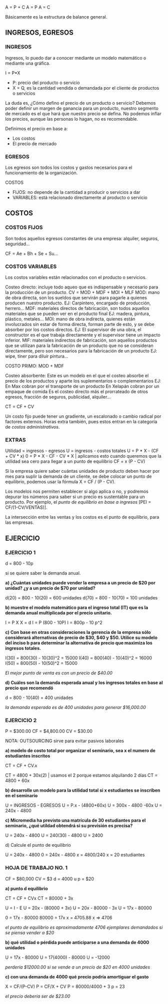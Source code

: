 A = P + C
A = P
A = C

Básicamente es la estructura de balance general.

## INGRESOS, EGRESOS

### INGRESOS

Ingresos, lo puedo dar a conocer mediante un modelo matemático o mediante una gráfica.

I = P\*X

- P: precio del producto o servicio
- X = Q, es la cantidad vendida o demandada por el cliente de productos o servicios

La duda es, ¿Cómo defino el precio de un producto o servicio?
Debemos poder definir un margen de ganancia para un producto, nuestro segmento de mercado es el que hará que nuestro precio se defina. No podemos inflar los precios, aunque las personas lo hagan, no es recomendable.

Definimos el precio en base a:
- Los costos
- El precio de mercado

### EGRESOS

Los egresos son todos los costos y gastos necesarios para el funcionamiento de la organización.

COSTOS
- FIJOS: no depende de la cantidad a producir o servicios a dar
- VARIABLES: está relacionado directamente al producto o servicio

## COSTOS

### COSTOS FIJOS

Son todos aquellos egresos constantes de una empresa: alquiler, seguros, seguridad...

CF = Ae + Bh + Se + Su...

### COSTOS VARIABLES

Los costos variables están relacionados con el producto o servicios.

Costeo directo: incluye todo aqueo que es indispensable y necesario para la producción de un producto. 
	CV = MOD + MDF + MOI + MLF
		MOD: mano de obra directa, son los sueldos que servirán para pagarle a quienes producen nuestro producto.
			EJ: Carpintero, encargado de producción, herrero...
		MDF: materiales directos de fabricación, son todos aquellos materiales que se pueden ver en el producto final
			EJ: madera, pintura, plástico, metales...
		MOI: mano de obra indirecta, quienes están involucrados sin estar de forma directa, forman parte de esto, y se debe absorber por los costos directos.
			EJ: El supervisor de una obra, el constructor es el que trabaja directamente y el supervisor tiene un impacto inferior.
		MIF: materiales indirectos de fabricación, son aquellos productos que se utilizan para la fabricación de un producto que no se consideran directamente, pero son necesarios para la fabricación de un producto
			EJ: wipe, tíner para diluír pintura...

COSTO PRIMO: MOD + MDF

Costeo absorbente:
	Este es un modelo en el que el costeo absorbe el precio de los productos y aparte los suplementarios o complementarios
		EJ: 
			En Max cobran por el transporte de un producto
			En Xelapán cobran por un empaque de comida 
	Es el costeo directo más el prorrateado de otros egresos, fracción de seguros, publicidad, alquiler...

CT = CF + CV

Un costo fijo puede tener un gradiente, un escalonado o cambio radical por factores externos. Horas extra también, pues estos entran en la categoría de _costos administrativos_. 

### EXTRAS

Utilidad = ingresos - egresos
U = ingresos - costos totales
U = P \* X  - (CF + CV \* x)
0 = P \* X - CF - CV \* X | aplicamos esto cuando queremos que la utilidad sea cero para llegar a un punto de equilibrio
CF = x (P - CV)

Si la empresa quiere saber cuántas unidades de producto deben hacer por mes para suplir la demanda de un cliente, se debe colocar un punto de equilibrio, podemos usar la fórmula 
X = CF / (P - CV).

Los modelos nos permiten establecer si algo aplica o no, y podremos depurar los números para saber si un precio es sustentable para un producto. Por ejemplo, el _punto de equilibrio en base a ingresos_ \[PEI = CF/(1-CV/VENTAS)\].

La intersección entre las ventas y los costos es el punto de equilibrio, para las empresas.

## EJERCICIO

### EJERCICIO 1

d = 800 - 10p

si se quiere saber la demanda anual. 

**a) ¿Cuántas unidades puede vender la empresa a un precio de $20 por unidad? ¿y a un precio de $70 por unidad?**

d(20) = 800 - 10(20) = 600 unidades
d(70) = 800 - 10(70) = 100 unidades

**b) muestre el modelo matemático para el ingreso total (IT)  que es la demanda anual multiplicada por el precio unitario.**

I = P X
X = d
I = P (800 - 10P)
I = 800p - 10 p^2 

**c) Con base en otras consideraciones la gerencia de la empresa sólo considerará alternativas de precio de $30, $40 y $50. Utilice su modelo del inciso b para determinar la alternativa de precio que maximiza los ingresos totales.**

I(30) = 800(30) - 10(30)^2 = 15000 
I(40) = 800(40) - 10(40)^2 = 16000
I(50) = 800(50) - 10(50)^2 = 15000

_El mejor punto de venta es con un precio de $40.00_

**d) Cuáles son la demanda esperada anual y los ingresos totales en base al precio que recomendó**

d = 800 - 10(40) = 400 unidades

_la demanda esperada es de 400 unidades para generar $16,000.00_

### EJERCICIO 2

P = $300.00
CF = $4,800.00
CV = $30.00

NOTA: OUTSOURCING sirve para evitar pasivos laborales

**a) modelo de costo total por organizar el seminario, sea x el numero de estudiantes inscritos**

CT = CF + CV.x

CT = 4800 + 30x(2) | usamos el 2 porque estamos alquilando 2 días
CT = 4800 + 60x

**b) desarrolle un modelo para la utilidad total si x estudiantes se inscriben en el seminario**

U = INGRESOS - EGRESOS
U = P.x - (4800+60x)
U = 300x - 4800 -60x
U = 240x - 4800

**c) Micromedia ha previsto una matrícula de 30 estudiantes para el seminario, ¿qué utildad obtendrá si su previsión es precisa?**

U = 240x - 4800
U = 240(30) - 4800
U = 2400

d) Calcule el punto de equilibrio

U = 240x - 4800
0 = 240x - 4800
x = 4800/240
x = 20 estudiantes


### HOJA DE TRABAJO NO. 1

CF = $80,000
CV = $3
d = 4000 u
p = $20

**a) punto d equilibrio**

CT = CF + CVx
CT = 80000 \+ 3x

U = I - E
U = 20x - (80000 \+ 3x)
U = 20x - 80000 - 3x
U = 17x - 80000

0 = 17x - 80000
80000 = 17x
x = 4705.88
x => 4706

_el punto de equilibrio es aproximadamente 4706 ejemplares demandados si se piensa vender a $20_

**b) qué utilidad o pérdida puede anticiparse a una demanda de 4000 unidades**

U = 17x - 80000
U = 17(4000) - 80000
U = -12000

_perdería $12000.00 si se vende a un precio de $20 en 4000 unidades_

**c) con una demanda de 4000 qué precio podría amortiguar el gasto**

X = CF/(P-CV)
P = CF/X + CV
P = 80000/4000 + 3
p = 23

_el precio deberia ser de $23.00_
